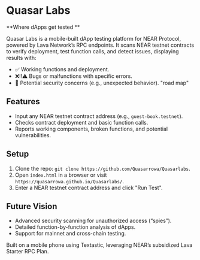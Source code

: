 # Quasar Labs

 **Where dApps get tested  **

Quasar Labs is a mobile-built dApp testing platform for NEAR Protocol, powered by Lava Network’s RPC endpoints. It scans NEAR testnet contracts to verify deployment, test function calls, and detect issues, displaying results with:
- ✅ Working functions and deployment.
- ❌‼️⚠️ Bugs or malfunctions with specific errors.
- 👀 Potential security concerns (e.g., unexpected behavior). "road map"

## Features
- Input any NEAR testnet contract address (e.g., `guest-book.testnet`).
- Checks contract deployment and basic function calls.
- Reports working components, broken functions, and potential vulnerabilities.

## Setup
1. Clone the repo: `git clone https://github.com/Quasarrowa/Quasarlabs`.
2. Open `index.html` in a browser or visit `https://quasarrowa.github.io/Quasarlabs/`.
3. Enter a NEAR testnet contract address and click "Run Test".

## Future Vision
- Advanced security scanning for unauthorized access (“spies”).
- Detailed function-by-function analysis of dApps.
- Support for mainnet and cross-chain testing.

Built on a mobile phone using Textastic, leveraging NEAR’s subsidized Lava Starter RPC Plan.
